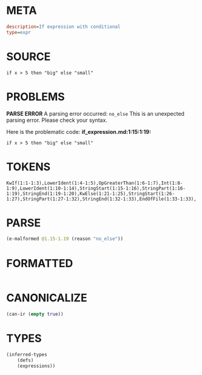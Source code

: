 # META
~~~ini
description=If expression with conditional
type=expr
~~~
# SOURCE
~~~roc
if x > 5 then "big" else "small"
~~~
# PROBLEMS
**PARSE ERROR**
A parsing error occurred: `no_else`
This is an unexpected parsing error. Please check your syntax.

Here is the problematic code:
**if_expression.md:1:15:1:19:**
```roc
if x > 5 then "big" else "small"
```


# TOKENS
~~~zig
KwIf(1:1-1:3),LowerIdent(1:4-1:5),OpGreaterThan(1:6-1:7),Int(1:8-1:9),LowerIdent(1:10-1:14),StringStart(1:15-1:16),StringPart(1:16-1:19),StringEnd(1:19-1:20),KwElse(1:21-1:25),StringStart(1:26-1:27),StringPart(1:27-1:32),StringEnd(1:32-1:33),EndOfFile(1:33-1:33),
~~~
# PARSE
~~~clojure
(e-malformed @1.15-1.19 (reason "no_else"))
~~~
# FORMATTED
~~~roc

~~~
# CANONICALIZE
~~~clojure
(can-ir (empty true))
~~~
# TYPES
~~~clojure
(inferred-types
	(defs)
	(expressions))
~~~
